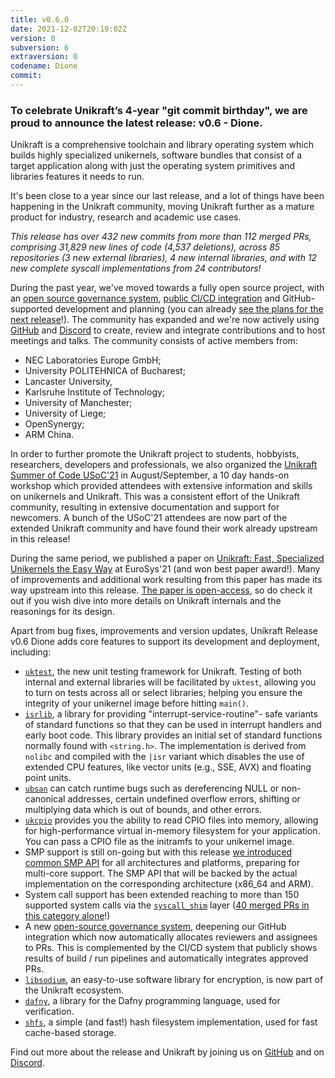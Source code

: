 ```yaml
---
title: v0.6.0
date: 2021-12-02T20:19:02Z
version: 0
subversion: 6
extraversion: 0
codename: Dione
commit: 
---
```


### To celebrate Unikraft’s 4-year "git commit birthday", we are proud to announce the latest release: v0.6 - Dione.

Unikraft is a comprehensive toolchain and library operating system which builds highly specialized unikernels, software bundles that consist of a target application along with just the operating system primitives and libraries features it needs to run.

It's been close to a year since our last release, and a lot of things have been happening in the Unikraft community, moving Unikraft further as a mature product for industry, research and academic use cases.

_This release has over 432 new commits from more than 112 merged PRs, comprising 31,829 new lines of code (4,537 deletions), across 85 repositories (3 new external libraries), 4 new internal libraries, and with 12 new complete syscall implementations from 24 contributors!_

During the past year, we've moved towards a fully open source project, with an [open source governance system](https://github.com/unikraft/governance), [public CI/CD integration](https://builds.unikraft.io) and GitHub-supported development and planning (you can already [see the plans for the next release](https://github.com/orgs/unikraft/projects/12)!). The community has expanded and we're now actively using [GitHub](https://github.com/unikraft/) and [Discord](https://bit.ly/UnikraftDiscord) to create, review and integrate contributions and to host meetings and talks.  The community consists of active members from:

 * NEC Laboratories Europe GmbH;
 * University POLITEHNICA of Bucharest;
 * Lancaster University,
 * Karlsruhe Institute of Technology;
 * University of Manchester;
 * University of Liege;
 * OpenSynergy;
 * ARM China.

In order to further promote the Unikraft project to students, hobbyists, researchers, developers and professionals, we also organized the [Unikraft Summer of Code USoC'21](https://usoc21.unikraft.org/) in August/September, a 10 day hands-on workshop which provided attendees with extensive information and skills on unikernels and Unikraft.  This was a consistent effort of the Unikraft community, resulting in extensive documentation and support for newcomers. A bunch of the USoC'21 attendees are now part of the extended Unikraft community and have found their work already upstream in this release!

During the same period, we published a paper on [Unikraft: Fast, Specialized Unikernels the Easy Way](https://arxiv.org/abs/2104.12721) at EuroSys'21 (and won best paper award!).  Many of improvements and additional work resulting from this paper has made its way upstream into this release. [The paper is open-access](https://arxiv.org/ftp/arxiv/papers/2104/2104.12721.pdf), so do check it out if you wish dive into more details on Unikraft internals and the reasonings for its design.

Apart from bug fixes, improvements and version updates, Unikraft Release v0.6 Dione adds core features to support its development and deployment, including: 

 - [`uktest`](https://github.com/unikraft/unikraft/tree/stable/lib/uktest), the new unit testing framework for Unikraft. Testing of both internal and external libraries will be facilitated by `uktest`, allowing you to turn on tests across all or select libraries; helping you ensure the integrity of your unikernel image before hitting `main()`.
 - [`isrlib`](https://github.com/unikraft/unikraft/tree/stable/lib/isrlib), a library for providing "interrupt-service-routine"- safe variants of standard functions so that they can be used in interrupt handlers and early boot code. This library provides an initial set of standard functions normally found with `<string.h>`. The implementation is derived from `nolibc` and compiled with the `|isr` variant which disables the use of extended CPU features, like vector units (e.g., SSE, AVX) and floating point units.
 - [`ubsan`](https://github.com/unikraft/unikraft/tree/stable/lib/ubsan) can catch runtime bugs such as dereferencing NULL or non-canonical addresses, certain undefined overflow errors, shifting or multiplying data which is out of bounds, and other errors.
 - [`ukcpio`](https://github.com/unikraft/unikraft/tree/stable/lib/ukcpio) provides you the ability to read CPIO files into memory, allowing for high-performance virtual in-memory filesystem for your application.  You can pass a CPIO file as the initramfs to your unikernel image.
 - SMP support is still on-going but with this release [we introduced common SMP API](https://github.com/unikraft/unikraft/pull/309) for all architectures and platforms, preparing for multi-core support.  The SMP API that will be backed by the actual implementation on the corresponding architecture (x86_64 and ARM).
 - System call support has been extended reaching to more than 150 supported system calls via the [`syscall_shim`](https://github.com/unikraft/unikraft/tree/stable/lib/ukcpio) layer ([40 merged PRs in this category alone](https://github.com/unikraft/unikraft/issues?q=label%3Anew%2Fsyscall+is%3Aclosed+milestone%3A%22v0.6+-+Dione%22+label%3Aci%2Fmerged)!)
 - A new [open-source governance system](https://github.com/unikraft/governance), deepening our GitHub integration which now automatically allocates reviewers and assignees to PRs.  This is complemented by the CI/CD system that publicly shows results of build / run pipelines and automatically integrates approved PRs.
 - [`libsodium`](https://github.com/unikraft/lib-libsodium), an easy-to-use software library for encryption, is now part of the Unikraft ecosystem.
 - [`dafny`](https://github.com/unikraft/lib-dafny), a library for the Dafny programming language, used for verification.
 - [`shfs`](https://github.com/unikraft/lib-shfs), a simple (and fast!) hash filesystem implementation, used for fast cache-based storage.

Find out more about the release and Unikraft by joining us on [GitHub](https://github.com/unikraft/) and on [Discord](https://bit.ly/UnikraftDiscord).
